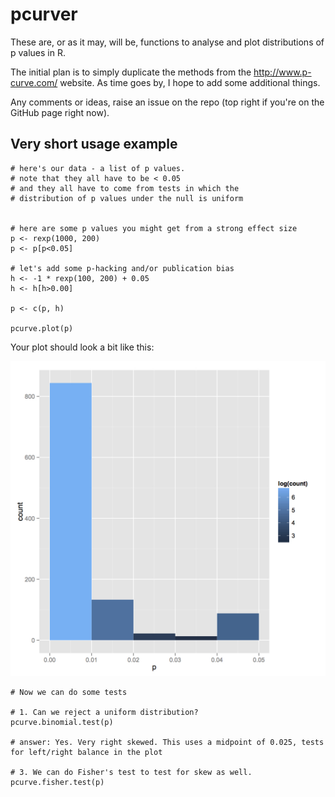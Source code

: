 # pcurver

These are, or as it may, will be, functions to analyse and plot distributions of p values in R.

The initial plan is to simply duplicate the methods from the http://www.p-curve.com/ website. As time goes by, I hope to add some additional things. 

Any comments or ideas, raise an issue on the repo (top right if you're on the GitHub page right now).

## Very short usage example

```
# here's our data - a list of p values.
# note that they all have to be < 0.05
# and they all have to come from tests in which the 
# distribution of p values under the null is uniform


# here are some p values you might get from a strong effect size
p <- rexp(1000, 200)
p <- p[p<0.05]

# let's add some p-hacking and/or publication bias
h <- -1 * rexp(100, 200) + 0.05
h <- h[h>0.00]

p <- c(p, h)

pcurve.plot(p)
```

Your plot should look a bit like this:

![P curve plot](pcurve.jpg "P curve plot")

```
# Now we can do some tests

# 1. Can we reject a uniform distribution?
pcurve.binomial.test(p)

# answer: Yes. Very right skewed. This uses a midpoint of 0.025, tests for left/right balance in the plot

# 3. We can do Fisher's test to test for skew as well.
pcurve.fisher.test(p)

```
